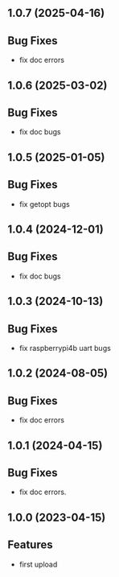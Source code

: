 ## 1.0.7 (2025-04-16)

## Bug Fixes

- fix doc errors

## 1.0.6 (2025-03-02)

## Bug Fixes

- fix doc bugs

## 1.0.5 (2025-01-05)

## Bug Fixes

- fix getopt bugs

## 1.0.4 (2024-12-01)

## Bug Fixes

- fix doc bugs

## 1.0.3 (2024-10-13)

## Bug Fixes

- fix raspberrypi4b uart bugs

## 1.0.2 (2024-08-05)

## Bug Fixes

- fix doc errors

## 1.0.1 (2024-04-15)

## Bug Fixes

- fix doc errors.

## 1.0.0 (2023-04-15)

## Features

- first upload